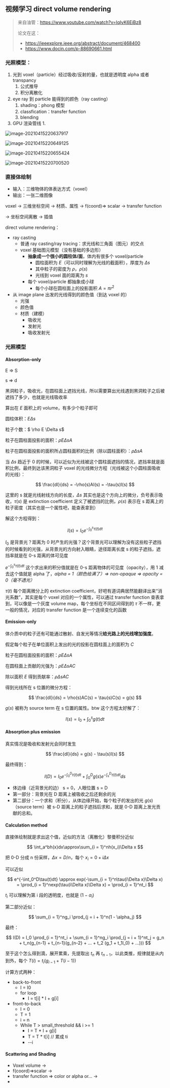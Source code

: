 ## 视频学习 direct volume rendering

> 来自油管：https://www.youtube.com/watch?v=IqIvK6EiBz8
>
> 论文在这：
>
> - https://ieeexplore.ieee.org/abstract/document/468400
> - https://www.docin.com/p-88690661.html

### 光照模型：

1. 光到 voxel（particle）经过吸收/反射的量，也就是透明度 alpha 或者 transpancy
   1. 公式推导
   2. 积分离散化
2. eye ray 到 particle 能得到的颜色（ray casting）
   1. shading：phong 模型
   2. classfication：transfer function
   3. blending
3. GPU 渲染管线
   1.

![image-20210415220637917](imgs/directly_volume_rendering.assets/image-20210415220637917.png)

![image-20210415220649125](imgs/directly_volume_rendering.assets/image-20210415220649125.png)

![image-20210415220655424](imgs/directly_volume_rendering.assets/image-20210415220655424.png)

![image-20210415220700520](imgs/directly_volume_rendering.assets/image-20210415220700520.png)

### 直接体绘制

- 输入：三维物体的体表达方式（voxel）
- 输出：一张二维图像

voxel -> 三维坐标空间 -> 材质、属性 -> f(coord)=> scalar -> transfer function

-> 坐标空间离散 -> 插值

direct volume rendering：

- ray casting
  - 普通 ray casting/ray tracing：求光线和三角面（图元）的交点
  - voxel 基础图元模型（没有基础的多边形）
    - **抽象成一个很小的圆柱体/面**，体内有很多个 voxel/particle
      - 圆柱面积为 $E$（可以同时理解为光线的截面积），厚度为 $\Delta s$
      - 其中粒子的密度为 $\rho$，$\rho(s)$
      - 光线到 voxel 面的距离为 $s$
    - 每个 voxel/particle 都抽象成小球
      - 每个小球在圆柱面上的投影面积 $A = \pi r^2$
- 从 image plane 出发的光线得到的颜色值（到达 voxel 的）
  - 光强
  - 颜色值
  - 材质（建模）
    - 吸收光
    - 发射光
    - 吸收发射光

### 光照模型

#### Absorption-only

E => S

s => d

黑洞粒子，吸收光，在圆柱面上遮挡光线，所以需要算出光线遇到黑洞粒子之后被遮挡了多少，也就是光线吸收率

算出在 $E$ 面积上的 volume，有多少个粒子即可

圆柱体积：$E \Delta s$

粒子个数：$ \rho E \Delta s$

粒子在圆柱面投影的面积：$\rho E \Delta s A$

粒子在圆柱面投影的面积所占圆柱面积的比例（除以圆柱面积）：$\rho\Delta s A$

当 $\Delta s$ 趋近于 0 的时候，可以近似为光线被这个圆柱面遮挡的情况，遮挡率就是面积比例，最终到达该黑洞粒子 voxel 的光线微分方程（光线被这个小圆柱面吸收的光线）：

$$
\frac{dI}{ds} = -\rho(s)AI(s) = -\tau(s)I(s)
$$

这里的 s 就是光线射线方向的长度，$\Delta s$ 其实也是这个方向上的微分，负号表示吸收，$\tau(s)$ 是 extinction coefficient 定义了被遮挡的比例，$\rho(s)$ 表示在 s 距离上的粒子密度（其实也是一个属性吧，能查表拿到）

解这个方程得到：

$$
I(s) = I_0e^{-\int_0^s\tau(t)dt}
$$

$I_0$ 是背景光？距离为 0 时产生的光强？这个背景光可以理解为没有这些粒子遮挡的时候看到的光强，从背景光的方向射入眼睛，途径距离长度 s 的粒子遮挡，遮挡率就是在 0-s 距离的体可见度

$e^{-\int_0^s\tau(t)dt}$ 这个求出来的积分值就是在 0-s 距离物体的可见度（opacity），用 1 减去这个值就是 alpha 了，_alpha = 1（颜色给满了）=> non-opaque => opacity = 0（毫不透光）_

$\tau(t)$ 每个距离微分上的 extinction coefficient，好吧有道词典居然能翻译出来“消光系数”，其实是每个 voxel 对应的一个属性，可以通过 transfer function 查表拿到，可以像是一个灰度 volume map，每个坐标在不同区间得到的 $\tau$ 不一样，更一般的情况，对应的 transfer function 是一个连续变化的函数

#### Emission-only

体介质中的粒子还有可能通过散射、自发光等情况**给光路上的光线增加强度**。

假定每个粒子在单位面积上发出的光的投影在圆柱面上的面积为 $C$

粒子在圆柱面投影的面积：$\rho E \Delta s A$

在圆柱面上贡献的光强为：$\rho E \Delta s AC$

除以面积 $E$ 得到贡献率：$\rho \Delta s AC$

得到光线所在 s 位置的微分方程：

$$
\frac{dI}{ds} = \rho(s)AC(s) = \tau(s)C(s) = g(s)
$$

$g(s)$ 被称为 source term 在 s 位置的属性。btw 这个方程太好解了：

$$
I(s) = I_0 + \int_0^sg(t)dt
$$

#### Absorption plus emission

真实情况是吸收和发射光会同时发生

$$
\frac{dI}{ds} = g(s) - \tau(s)I(s)
$$

最终得到：

$$
I(D) = I_0e^{-\int_0^D\tau(t)dt} + \int_0^Dg(s)e^{-\int_s^D\tau(t)dt}ds
$$

- 体边缘（近背景光的边） s = 0，人眼位置 s = D
- 第一部分：背景光在 D 距离上被吸收之后还剩余的光
- 第二部分：一个求和（积分），从体边缘开始，每个粒子的发出的光 $g(s)$（source term）被 s-D 距离上的粒子遮挡后求和，就是 0-D 距离上发光贡献的总和。

#### Calculation method

直接体绘制就是求出这个值，近似的方法（离散化）黎曼积分近似

$$
\int_a^bh(x)dx\approx\sum_{i = 1}^nh(x_i)\Delta x
$$

把 0-D 分成 n 份采样，$\Delta x = D/n$，每个 $x_i = 0 + i\Delta x$

可以近似

$$
e^{-\int_0^D\tau(t)dt} \approx exp(-\sum_{i = 1}^n\tau(i\Delta x)\Delta x) = \prod_{i = 1}^nexp(\tau(i\Delta x)\Delta x) = \prod_{i = 1}^nt_i
$$

$t_i$ 可以理解为第 i 段的透明度，也就是 $(1 - \alpha_i)$

第二部分近似：

$$
\sum_{i = 1}^ng_i \prod_{j = i + 1}^n(1 - \alpha_j)
$$

最终：

$$
I(D) = I_0 \prod_{i = 1}^nt_i + \sum_{i = 1}^ng_i \prod_{j = i + 1}^nt_j = g_n + t_n(g_{n-1} + t_{n-1}(g_{n-2} + ... + t_2 (g_1 + t_1I_0) + ...)))
$$

至于这个怎么得到滴，展开累乘，先提取出 $t_n$ 再 $t_{n-1}$，以此类推，规律就是从内到外，每个 $T(i) = t_i(g_{i-1} + T(i-1) )$

计算方式两种：

- back-to-front
  - I = I0
  - for loop
    - I = t[i] \* I + g[i]
- front-to-back
  - I = 0
  - T = 1
  - i = n
  - While T > small_threshold && i >= 1
    - I = T \* I + g[i]
    - T = T \* t[i] // 累成 ti
    - --i

#### Scattering and Shading

- Voxel volume ->
- f(coord)=>scalar ->
- transfer function => color or alpha or... ->
-
